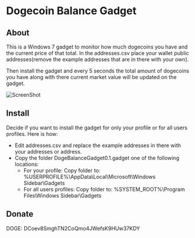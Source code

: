 # Dogecoin Balance Gadget

## About
This is a Windows 7 gadget to monitor how much dogecoins you have and the current price of that total. In the addresses.csv place your wallet public addresses(remove the example addresses that are in there with your own).

Then install the gadget and every 5 seconds the total amount of dogecoins you have along with there current market value will be updated on the gadget.

![ScreenShot](https://raw2.github.com/cpitzak/dogecoinBalanceGadget/master/screenshot/gadget.png)

## Install
Decide if you want to install the gadget for only your profile or for all users profiles. Here is how:

- Edit addresses.csv and replace the example addresses in there with your addresses or address.
- Copy the folder DogeBalanceGadget0.1.gadget one of the following locations:
   * For your profile: Copy folder to: %USERPROFILE%\AppData\Local\Microsoft\Windows Sidebar\Gadgets
   * For all users profiles: Copy folder to: %SYSTEM_ROOT%\Program Files\Windows Sidebar\Gadgets

## Donate
DOGE: DCoev8SmghTN2CoQmo4JWefsK9HUw37KDY